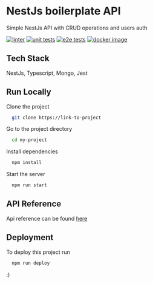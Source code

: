 # NestJs boilerplate API

Simple NestJs API with CRUD operations and users auth

[![linter](https://github.com/wavilikhin/nest-api/actions/workflows/main-01-lint.yml/badge.svg)](https://github.com/wavilikhin/nest-api/actions/workflows/main-01-lint.yml)
[![unit tests](https://github.com/wavilikhin/nest-api/actions/workflows/main-02-unit-tests.yml/badge.svg)](https://github.com/wavilikhin/nest-api/actions/workflows/main-02-unit-tests.yml)
[![e2e tests](https://github.com/wavilikhin/nest-api/actions/workflows/main-03-e2e-tests.yml/badge.svg)](https://github.com/wavilikhin/nest-api/actions/workflows/main-03-e2e-tests.yml)
[![docker image](https://github.com/wavilikhin/nest-api/actions/workflows/main-04-docker.yml/badge.svg)](https://github.com/wavilikhin/nest-api/actions/workflows/main-04-docker.yml)

## Tech Stack

NestJs, Typescript, Mongo, Jest

## Run Locally

Clone the project

```bash
  git clone https://link-to-project
```

Go to the project directory

```bash
  cd my-project
```

Install dependencies

```bash
  npm install
```

Start the server

```bash
  npm run start
```

## API Reference

Api reference can be found [here](https://documenter.getpostman.com/view/7788033/Tzm5GGpP)

## Deployment

To deploy this project run

```bash
  npm run deploy
```

:)
